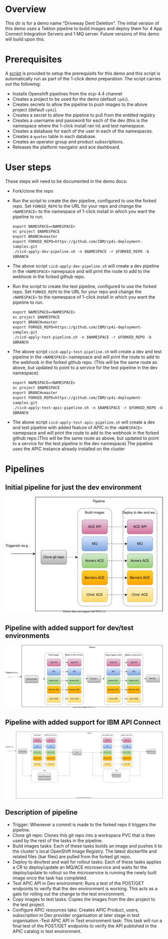 # Overview
This dir is for a demo name "Driveway Dent Deletion". The initial version of this
demo uses a Tekton pipeline to build images and deploy them for 4 App Connect
Integration Servers and 1 MQ server. Future versions of this demo will build
upon this.

# Prerequisites
A [script](prereqs.sh) is provided to setup the prerequisits for this demo
and this script is automatically run as part of the 1-click demo preparation.
The script carries out the following:
- Installs Openshift pipelines from the ocp-4.4 channel
- Creates a project to be used for the demo (default `cp4i`).
- Creates secrets to allow the pipeline to push images to the above project (default `cp4i`).
- Creates a secret to allow the pipeline to pull from the entitled registry
- Creates a username and password for each of the dev (this is the namespace where the 1-click install ran in) and test namespace.
- Creates a database for each of the user in each of the namespaces.
- Creates a `quotes` table in each database.
- Creates an operator group and product subscriptions.
- Releases the platform navigator and ace dashboard.

# User steps
These steps will need to be documented in the demo docs:
- Fork/clone the repo
- Run the script to create the dev pipeline, configured to use the forked repo. Set
`FORKED_REPO` to the URL for your repo and change the `<NAMESPACE>` to the namespace of 1-click install in which you want the pipeline to run.
  ```
  export NAMESPACE=<NAMESPACE>
  oc project $NAMESPACE
  export BRANCH=master
  export FORKED_REPO=https://github.com/IBM/cp4i-deployment-samples.git
  ./cicd-apply-dev-pipeline.sh -n $NAMESPACE -r $FORKED_REPO -b $BRANCH
  ```
- The above script `cicd-apply-dev-pipeline.sh` will create a dev pipeline in the `<NAMESPACE>` namepsace and will print the route to add to the webhook in the forked github repo.
- Run the script to create the test pipeline, configured to use the forked repo. Set
`FORKED_REPO` to the URL for your repo and change the `<NAMESPACE>` to the namespace of 1-click install in which you want the pipeline to run.
  ```
  export NAMESPACE=<NAMESPACE>
  oc project $NAMESPACE
  export BRANCH=master
  export FORKED_REPO=https://github.com/IBM/cp4i-deployment-samples.git
  ./cicd-apply-test-pipeline.sh -n $NAMESPACE -r $FORKED_REPO -b $BRANCH
  ```
- The above script `cicd-apply-test-pipeline.sh` will create a dev and test pipeline in the `<NAMESPACE>` namepsace and will print the route to add to the webhook in the forked github repo. (This will be the same route as above, but updated to point to a service for the test pipeline in the dev namespace).

  ```
  export NAMESPACE=<NAMESPACE>
  oc project $NAMESPACE
  export BRANCH=master
  export FORKED_REPO=https://github.com/IBM/cp4i-deployment-samples.git
  ./cicd-apply-test-apic-pipeline.sh -n $NAMESPACE -r $FORKED_REPO -b $BRANCH
  ```
- The above script `cicd-apply-test-apic-pipeline.sh` will create a dev and test pipeline with added feature of APIC in the `<NAMESPACE>` namepsace and will print the route to add to the webhook in the forked github repo.(This will be the same route as above, but updated to point to a service for the test pipeline in the dev namespace).The pipeline uses the APIC instance already installed on the cluster


# Pipelines
## Initial pipeline for just the dev environment
![Overview of dev pipeline](../media/dev-pipeline.svg)
## Pipeline with added support for dev/test environments
![Overview of dev/test pipeline](../media/dev-test-pipeline.svg)
## Pipeline with added support for IBM API Connect
![Overview of dev/test pipeline](../media/dev-test-apic-pipeline.svg)
## Description of pipeline
- Trigger: Whenever a commit is made to the forked repo it triggers the
  pipeline.
- Clone git repo: Clones this git repo into a workspace PVC that is then used by the rest of the tasks in the pipeline.
- Build images tasks: Each of these tasks builds an image and pushes it to the cluster's local OpenShift Image Registry. The latest dockerfile and related files (bar files) are pulled from the forked git repo.
- Deploy to dev/test and wait for rollout tasks: Each of these tasks applies a CR to deploy/update an MQ/ACE microservice and waits for the deploy/update to rollout so the microservice is running the newly built image once the task has completed.
- Test APIC API in Dev environment: Runs a test of the POST/GET endpoints to verify that the dev environment is working. This acts as a gate for rolling out the change to the test environment.
- Copy images to test tasks: Copies the images from the dev project to the test project.
- Configure APIC resources taks: Creates APIC Product, users, subscription in Dev provider organisation at later stage in test organisation
-Test APIC API in Test environment task: This task will run a final test of the POST/GET endpoints to verify the API published in the APIC catalog in test environment.
